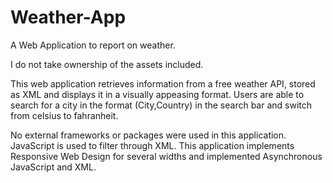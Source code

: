 # Weather-App
A Web Application to report on weather.

I do not take ownership of the assets included.

This web application retrieves information from a free weather API, stored as XML and displays it in a visually appeasing format.
Users are able to search for a city in the format (City,Country) in the search bar and switch from celsius to fahranheit.

No external frameworks or packages were used in this application. JavaScript is used to filter through XML.
This application implements Responsive Web Design for several widths and implemented Asynchronous JavaScript and XML.

